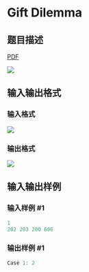 # Gift Dilemma

## 题目描述

[problemUrl]: https://uva.onlinejudge.org/index.php?option=com_onlinejudge&Itemid=8&category=823&page=show_problem&problem=4628

[PDF](https://uva.onlinejudge.org/external/127/p12775.pdf)

![](https://cdn.luogu.com.cn/upload/vjudge_pic/UVA12775/c65f6128cbc586198671c8e757505e411044bdd3.png)

## 输入输出格式

### 输入格式

![](https://cdn.luogu.com.cn/upload/vjudge_pic/UVA12775/4e992dab4134d8041091d47c1ff4ff7f305b3dae.png)

### 输出格式

![](https://cdn.luogu.com.cn/upload/vjudge_pic/UVA12775/c5df407d9d7cb33be73baa0e5895ce9828c5401f.png)

## 输入输出样例

### 输入样例 #1

```cpp
1
202 203 200 606
```


### 输出样例 #1

```cpp
Case 1: 2
```


